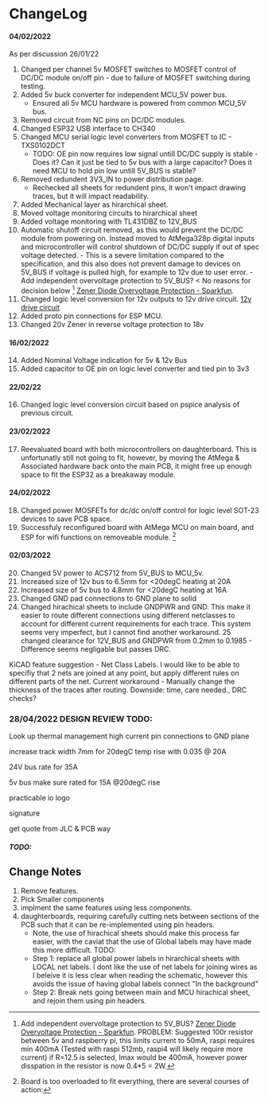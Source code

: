 # ChangeLog


#### 04/02/2022
As per discussion 26/01/22
1. Changed per channel 5v MOSFET switches to MOSFET control of DC/DC module on/off pin - due to failure of MOSFET switching during testing.
2. Added 5v buck converter for independent MCU_5V power bus.
	- Ensured all 5v MCU hardware is powered from common MCU_5V bus.
3. Removed circuit from NC pins on DC/DC modules.
4. Changed ESP32 USB interface to CH340
5. Changed MCU serial logic level converters from MOSFET to IC - TXS0102DCT
	- TODO: OE pin now requires low signal untill DC/DC supply is stable - Does it? Can it just be tied to 5v bus with a large capacitor? Does it need MCU to hold pin low untill 5V_BUS is stable?
6. Removed redundent 3V3_IN to power distribution page.
	- Rechecked all sheets for redundent pins, it won't impact drawing traces, but it will impact readability.
7. Added Mechanical layer as hirarchical sheet.
8. Moved voltage monitoring circuits to hirarchical sheet
9. Added voltage monitoring with TL431DBZ to 12V_BUS
10. Automatic shutoff circuit removed, as this would prevent the DC/DC module from powering on. Instead moved to AtMega328p digital inputs
and microcontroller will control shutdown of DC/DC supply if out of spec voltage detected.
		- This is a severe limitation compared to the specification, and this also does not prevent damage to devices on 5V_BUS if voltage is pulled high, for example to 12v due to user error.
		-  Add independent overvoltage protection to 5V_BUS? < No reasons for decision below [^1]
		[Zener Diode Overvoltage Protection - Sparkfun](https://www.rs-online.com/designspark/how-does-zener-diode-do-overvoltage-protection-in-circuit#:~:text=In%20order%20to%20protect%20the,flow%20in%20the%20reverse%20direction).
11. Changed logic level conversion for 12v outputs to 12v drive circuit. [12v drive circuit](https://forum.arduino.cc/t/easiest-way-of-driving-amplifying-from-5v-to-12v/123290)
12. Added proto pin connections for ESP MCU.
13. Changed 20v Zener in reverse voltage protection to 18v

#### 16/02/2022
14. Added Nominal Voltage indication for 5v & 12v Bus
15. Added capacitor to OE pin on logic level converter and tied pin to 3v3

#### 22/02/22
16. Changed logic level conversion circuit based on pspice analysis of previous circuit.

#### 23/02/2022

17. Reevaluated board with both microcontrollers on daughterboard. This is unfortunatly still not going to fit, however, by moving the AtMega & Associated hardware back onto the main PCB, it might free up enough space to fit the ESP32 as a breakaway module.


#### 24/02/2022

18. Changed power MOSFETs for dc/dc on/off control for logic level SOT-23 devices to save PCB space.
19. Successfuly reconfigured board with AtMega MCU on main board, and ESP for wifi functions on removeable module. [^daughterboard]

#### 02/03/2022

20. Changed 5V power to ACS712 from 5V_BUS to MCU_5v.
21. Increased size of 12v bus to 6.5mm for <20degC heating at 20A
22. Increased size of 5v bus to 4.8mm for <20degC heating at 16A
23. Changed GND pad connections to GND plane to solid
24. Changed hirachical sheets to include GNDPWR and GND. This make it easier to route different connections using different netclasses to account for different current requirements 
for each trace. This system seems very imperfect, but I cannot find another workaround.
25 changed clearance for 12V_BUS and GNDPWR from 0.2mm to 0.1985 - Difference seems negligable but passes DRC.

KiCAD feature suggestion - Net Class Labels. I would like to be able to specifiy that 2 nets are joined at any point, but apply different rules on different parts of the net.
Current workaround - Manually change the thickness of the traces after routing. Downside: time, care needed., DRC checks? 



### 28/04/2022 DESIGN REVIEW TODO:

Look up thermal management high current pin connections to GND plane

increase track width 7mm for 20degC temp rise with 0.035  @ 20A

24V bus rate for 35A


5v bus make sure rated for 15A  @20degC rise


practicable io logo

signature

get quote from JLC & PCB way







##### TODO:



	
	





## Change Notes




[^1]: Add independent overvoltage protection to 5V_BUS? 		[Zener Diode Overvoltage Protection - Sparkfun](https://www.rs-online.com/designspark/how-does-zener-diode-do-overvoltage-protection-in-circuit#:~:text=In%20order%20to%20protect%20the,flow%20in%20the%20reverse%20direction).
PROBLEM: Suggested 100r resistor between 5v and raspberry pi, this limits current to 50mA, raspi requires min 400mA (Tested with raspi 512mb, raspi4 will likely require more current) 
if R=12.5 is selected, Imax would be 400mA, however power disspation in the resistor is now 0.4\*5 = 2W.


[^daughterboard]: Board is too overloaded to fit everything, there are several courses of action:
1. Remove features.
2. Pick Smaller components
3. implment the same features using less components.
4. daughterboards, requiring carefully cutting nets between sections of the PCB such that it can be re-implemented using pin headers.
	- Note, the use of hirachical sheets should make this process far easier, with the caviat that the use of Global labels may have made this more difficult.
	TODO:
	- Step 1: replace all global power labels in hirarchical sheets with LOCAL net labels. I dont like the use of net labels for joining wires as I beleive it is less clear when
	reading the schematic, however this avoids the issue of having global labels connect "In the background"
	- Step 2: Break nets going between main and MCU hirachical sheet, and rejoin them using pin headers.



